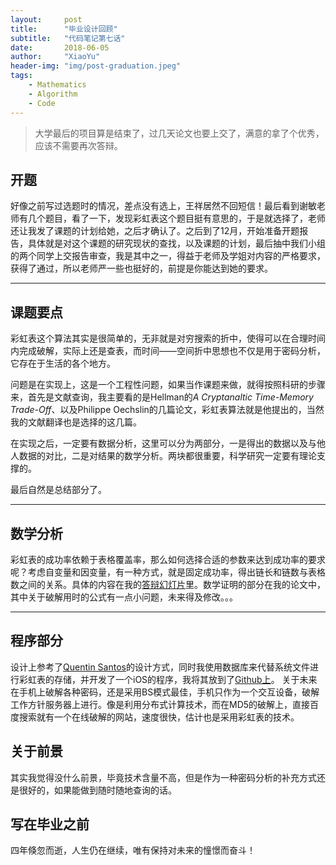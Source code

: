 ```yaml
---
layout:     post
title:      "毕业设计回顾"
subtitle:   "代码笔记第七话"
date:       2018-06-05
author:     "XiaoYu"
header-img: "img/post-graduation.jpeg"
tags:
    - Mathematics
    - Algorithm
    - Code
---
```


> 大学最后的项目算是结束了，过几天论文也要上交了，满意的拿了个优秀，应该不需要再次答辩。

## 开题

好像之前写过选题时的情况，差点没有选上，王祥居然不回短信！最后看到谢敏老师有几个题目，看了一下，发现彩虹表这个题目挺有意思的，于是就选择了，老师还让我发了课题的计划给她，之后才确认了。之后到了12月，开始准备开题报告，具体就是对这个课题的研究现状的查找，以及课题的计划，最后抽中我们小组的两个同学上交报告审查，我是其中之一，得益于老师及学姐对内容的严格要求，获得了通过，所以老师严一些也挺好的，前提是你能达到她的要求。

---


## 课题要点

彩虹表这个算法其实是很简单的，无非就是对穷搜索的折中，使得可以在合理时间内完成破解，实际上还是查表，而时间——空间折中思想也不仅是用于密码分析，它存在于生活的各个地方。

问题是在实现上，这是一个工程性问题，如果当作课题来做，就得按照科研的步骤来，首先是文献查询，我主要看的是Hellman的*A Cryptanaltic Time-Memory Trade-Off*、以及Philippe Oechslin的几篇论文，彩虹表算法就是他提出的，当然我的文献翻译也是选择的这几篇。

在实现之后，一定要有数据分析，这里可以分为两部分，一是得出的数据以及与他人数据的对比，二是对结果的数学分析。两块都很重要，科学研究一定要有理论支撑的。

最后自然是总结部分了。

---

## 数学分析

彩虹表的成功率依赖于表格覆盖率，那么如何选择合适的参数来达到成功率的要求呢？考虑自变量和因变量，有一种方式，就是固定成功率，得出链长和链数与表格数之间的关系。具体的内容在我的[答辩幻灯片](http://pad93kajk.bkt.clouddn.com/graduation_slides.pdf)里。数学证明的部分在我的论文中，其中关于破解用时的公式有一点小问题，未来得及修改。。。

---

## 程序部分

设计上参考了[Quentin Santos](https://github.com/qsantos)的设计方式，同时我使用数据库来代替系统文件进行彩虹表的存储，并开发了一个iOS的程序，我将其放到了[Github上](https://github.com/OnlyThen/RainbowTable)。
关于未来在手机上破解各种密码，还是采用BS模式最佳，手机只作为一个交互设备，破解工作方针服务器上进行。像是利用分布式计算技术，而在MD5的破解上，直接百度搜索就有一个在线破解的网站，速度很快，估计也是采用彩虹表的技术。

## 关于前景

其实我觉得没什么前景，毕竟技术含量不高，但是作为一种密码分析的补充方式还是很好的，如果能做到随时随地查询的话。

## 写在毕业之前

四年倏忽而逝，人生仍在继续，唯有保持对未来的憧憬而奋斗！




